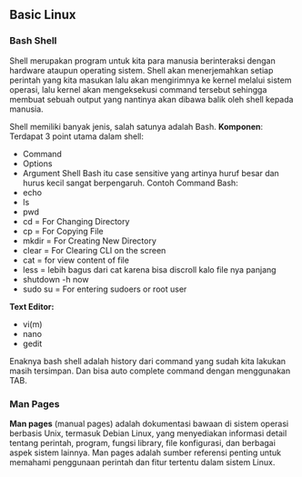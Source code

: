 ## Basic Linux
### Bash Shell
Shell merupakan program untuk kita para manusia berinteraksi dengan hardware ataupun operating sistem. Shell akan menerjemahkan setiap perintah yang kita masukan lalu akan mengirimnya ke kernel melalui sistem operasi, lalu kernel akan mengeksekusi command tersebut sehingga membuat sebuah output yang nantinya akan dibawa balik oleh shell kepada manusia. 

Shell memiliki banyak jenis, salah satunya adalah Bash.
**Komponen**:
Terdapat 3 point utama dalam shell:
- Command
- Options
- Argument
Shell Bash itu case sensitive yang artinya huruf besar dan hurus kecil sangat berpengaruh.
Contoh Command Bash:
- echo
- ls
- pwd
- cd = For Changing Directory
- cp = For Copying File
- mkdir = For Creating New Directory
- clear = For Clearing CLI on the screen
- cat = for view content of file
- less = lebih bagus dari cat karena bisa discroll kalo file nya panjang
- shutdown -h now
- sudo su = For entering sudoers or root user

**Text Editor:**
- vi(m)
- nano
- gedit

Enaknya bash shell adalah history dari command yang sudah kita lakukan masih tersimpan. Dan bisa auto complete command dengan menggunakan TAB.

### Man Pages
**Man pages** (manual pages) adalah dokumentasi bawaan di sistem operasi berbasis Unix, termasuk Debian Linux, yang menyediakan informasi detail tentang perintah, program, fungsi library, file konfigurasi, dan berbagai aspek sistem lainnya. Man pages adalah sumber referensi penting untuk memahami penggunaan perintah dan fitur tertentu dalam sistem Linux.
